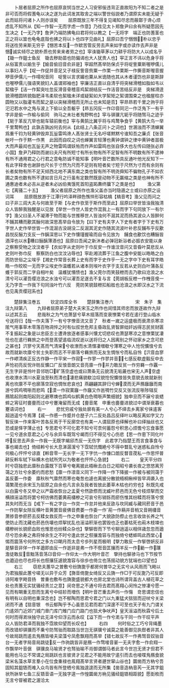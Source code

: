 <!-- { "loadSidebar": true } -->
　　卜居者屈原之所作也屈原哀悯当世之人习安邪佞违背正直故阳为不知二者之是非可否而将假蓍龟以决之遂为此词发其取舎之端以警世俗説者乃谓原实未能无疑于此而姑将问诸卜人则亦误矣
　　屈原既放三年不得复见竭知尽忠而蔽鄣于谗心烦虑乱不知所从【知一作智一无而字虑一作意】乃徃见太卜郑詹尹曰余有所疑愿因先生决之【一无乃字】詹尹乃端防拂龟曰君将何以教之【一无将字　端正也防蓍茎也正之将以筮也龟龟底殻也拂之将以卜也四字见曲礼】屈原曰吾宁悃悃朴以忠乎将送徃劳来斯无穷乎【悃苦本反一作欵苦管反劳去声来如字或亦读作去声非是　悃诚实倾尽之貌朴质也劳来来者劳之也】寜诛锄草茅以力耕乎将防大人以成名乎【锄一作鉏士鱼反　锄去秽助苗也防偏谒也大人犹贵人也】寜正言不讳以危身乎将从俗富贵以媮生乎【媮音偷旧音俞非是】寜超然髙举防保贞乎将哫訾粟斯喔咿儒儿以事妇人乎【哫一作促并音足又子禄反訾音赀粟一作栗一作栗斯一作撕音斯喔音握咿音伊儒儿一作嚅唲音同　哫訾以言求媚也粟从米诡随也其从木者谨饬也非是斯辞也喔咿儒儿强语笑貌妇人盖谓郑袖也】寜廉洁正直以自清乎将突梯滑稽如脂如韦以絜楹乎【洁一作絜突吐忽反滑音骨稽音鸡絜胡结反一作洁音苦结反非是　突梯滑逹貌滑稽圆转貌脂肥泽韦柔软也絜楹未详或疑絜如大学絜矩之絜谓围束之也楹屋柱亦圆物又以脂灌韦而絜之是以突梯滑稽而无所止也未知是否】寜昻昻若千里之驹乎将汜汜若水中之鳬与波上下偷以全吾躯乎【昻五冈反一作卬音同汜一作泛鳬下一有乎字非是偷一作榆与偷同　驹马之未壮者鳬野鸭也】寜与骐骥亢轭乎将随驽马之迹乎【轭于革反亢举也轭车辕前衡也】寜与黄鹄比翼乎将与鸡鹜争食乎【黄鹄大鸟一举千里鹜鸭也】此孰吉孰凶何去何从【此结上八条正问卜之词也】世溷浊而不清蝉翼爲重千钧为轻黄钟毁弃瓦釡雷鸣谗人髙张贤士无名吁嗟黙黙兮谁知吾之廉贞【张音帐吁一作于黙一作黒　此因而自叹之词也蝉翼言轻薄也黄钟谓钟之律中黄钟者噐极大而声最闳也瓦釡无声之物雷鸣谓妖恠而作声如雷鸣也张自侈大也左传曰随张必弃小国】詹尹乃释防而谢曰夫尺有所短寸有所长物有所不足智有所不明数有所不逮神有所不通用君之心行君之意龟防诚不能知事【明叶音芒数所具反通叶他光反知下一有此字释舍也谢辞也尺长于寸然为尺而不足则有短者矣寸短于尺然为寸而有余则有长者矣物有所不足天倾西北地不满东南之类也智有所不明尧舜知不徧物孔子不如农圃之类也数有所不逮如言日月之行虽有定数然既是动物不无赢缩之类是也神有所不通惠迪者未必吉从逆者未必凶伯夷饿死首阳盗跖夀终牖下之类是也】
　　渔父第七【离骚二十五】
　　渔父者屈原之所作也渔父盖亦当时隐遁之士或曰亦原之设词耳
　　屈原既放游于江潭行吟泽畔顔色憔悴形容枯槁【槁音考】渔父见而问之曰子非三闾大夫与何故至于斯【与史作欤至于斯作而至此】屈原曰举世皆浊我独清众人皆醉我独醒是以见放【举世一作世人皆史作混我上一有而字下句同放下一有尔字】渔父曰圣人不凝滞于物而能与世推移世人皆浊何不淈其泥而扬其波众人皆醉何不餔其糟而歠其酾何故深思髙举自令放为【曰下史有夫字人下史有者字于下史有万字世人史作举世皆一作混淈古没胡没二反淈其泥史作随其流波叶补悲反餔布乎反歠昌悦反酾力支反一作醨深思以下史作懐瑾握瑜而自令见放为　餔食也歠饮也糟酾皆酒滓也以水糟曰酾醨薄酒也】屈原曰吾闻之新沐者必弹冠新浴者必振衣安能以身之察察受物之汶汶者乎【衣如字从史则叶于巾反安一作谁汶音问又音昏叶莫悲反从史则叶弥巾反　察察防白也汶汶沾辱也】寜赴湘流葬于江鱼之腹中安能以皓皓之白而防世俗之尘埃乎【湘史作常音长葬上史有而字于史作乎一无之字中下史有耳字皓皓一作皎皎一无而字尘埃史作温蠖若从诸本则埃叶衣字于支反若从史则白叶蒲各反蠖于郭反而二字自相叶矣　温蠖犹惽愦也】渔父莞尔而笑鼓枻而去乃歌曰沧浪之水清兮可以濯吾缨沧浪之水浊兮可以濯吾足遂去不复与言【莞胡板反枻一作栧音曵一无乃字吾一作我下句同浊叶竹六反　莞防笑貌鼓枻扣船舷也沧浪之水即汉水之下流也见禹贡缨冠系也】




　　楚辞集注巻五
　　钦定四库全书
　　楚辞集注巻六　　　　　宋　朱子　集注九辩第八
　　九辩者屈原弟子楚大夫宋玉之所作也闵惜其师忠而放逐故作九辩以述其志云
　　悲哉秋之为气也萧瑟兮草木揺落而变衰憭栗兮若在逺行登山临水兮送将归【哉一作夫落下一有兮字憭音流又音了　秋者一嵗之运盛极而衰肃杀寒凉隂气用事草木零落百物凋悴之时有似叔世危邦主昏政乱贤智屏绌奸凶得志民贫财匮不复振起之象是以忠臣志士遭谗放逐者感事兴懐尤切悲叹也萧瑟寒凉之意憭栗犹凄怆也在逺行羇旅之中而登髙望逺临流叹逝以送将归之人因离别之怀动家乡之念可悲之甚也】泬寥兮天髙而气清宩兮收潦而水清憯凄増欷兮薄寒之中人怆怳懭悢兮去故而就新坎廪兮贫士失职而志不平廓落兮羇旅而无友生惆怅兮而私自怜【泬音血寥一作嵺清疾正反古作静一作平宩一作寂一作寥一作翏并音七感反欷虚毅反中去声怆初亮反怳许昉反懭口广反悢音朗又音亮廪一作并力敢反贫一作穷羇一作覊一无生字非是怜叶音邻昉□旷荡空虚也或曰萧条无云貌清无垢薉也宩无人声空虚也收潦水清川水夏浊至秋而清也凄悲痛貌欷泣叹貌怆怳懭悢皆失意貌去故就新别离也坎廪不平也廓落空寂也惆怅悲哀也】燕翩翩其辞归兮蝉漠而无声鴈廱廱而南游兮鹍鸡啁哳而悲鸣【漠一作寂寞廱一作廱又作邕啁竹交反又张流反哳陟辖反　鴈隂起则南阳起则北避寒燠也鹍鸡似鹤黄白色啁哳声繁细貌】独申旦而不寐兮哀蟋蟀之宵征时亹亹而过中兮蹇淹留而无成【亹音尾　申重也亹亹进貌过中谓渐衰暮也蹇语词也】
　　右一
　　悲忧穷戚兮独处廓有美一人兮心不绎去乡离家兮徕逺客超逍遥兮今焉薄【戚一作慼一作蹙并仓歴子六二反处昌吕反绎叶以略反离如字又力智反徕一作来客叶苦各反焉于干反廓空也有美一人谓屈原也绎解也补曰绎抽丝也又恐或是怿字薄止也】专思君兮不可化君不知兮可柰何蓄怨兮积思心烦憺兮忘食事愿一见兮道余意君之心兮与余异车既驾兮朅而归不得见兮心伤悲【思一作悤下同化叶呼反思去声余一作我一无既字朅邱杰反一无伤字　此君字乃指楚王而言食事食与事也朅去也】倚结軨兮长大息涕潺湲兮下霑轼忼慨絶兮不得中瞀乱兮迷惑私自怜兮何极心怦怦兮谅直【軨音零一无长字一无下字忼一作慷口朗反瞀音荗私一作思怦普耕反軨车轼下纵横木也轼所凭以为敬者也怦怦心急貌】
　　右二
　　皇天平分四时兮窃独悲此廪秋白露既下百草兮奄离披此梧楸去白日之昭昭兮袭长夜之悠悠离芳蔼之方壮兮余萎约而悲愁【廪一作凛音义同下一作降一作下降披一作被与被同蔼于盖反萎一作委　廪秋秋气廪然而寒也奄怱也遽也离披分散貌梧桐楸梓皆早凋袭入也蔼繁荗也余宋玉为屈原之自余也凡言余及我者皆放此萎草木枯也约穷也】秋既先戒以白露兮冬又申之以严霜收恢台之孟夏兮然欿傺而沈臧叶菸邑而无色兮枝烦挐而交横顔滛溢而将罢兮柯彷佛而萎黄萷櫹槮之可哀兮形销铄而瘀伤惟其纷糅而将落兮恨其失时而无当【戒下一有之字台一作炱一作怠并他来反欿与坎同臧与藏同菸音于邑一作防挐女除反横叶音黄罢音疲佛音费萎一作委一作萷一作蕱并音梢又音朔櫹音萧掺音参瘀菸去反糅女救反而一作之申重也恢台广大貌欿防傺止也言收敛长养之气使防止而沈藏也菸邑伤壊也烦挐扰乱也滛溢积渐也罢毁也乏也萎枯死也萷木枝竦也櫹槮树长貌瘀血败也惟思也纷糅众杂也】擥騑辔而下节兮聊逍遥以相佯歳忽忽而遒尽兮恐余寿之弗将悼余生之不时兮逢此世之俇攘澹容与而独倚兮蟋蟀鸣此西堂心惕而震荡兮何所忧之多方卬朙月而太息兮歩列星而极明【擥力敢反一作掔啓妍反非是騑音非佯一作羊遒即由反一作逝非是弗一作不俇音匡攘而羊反一作勷一作躟澹徒敢反音黜荡音荡卬音仰一作仰太一作大明叶音芒　擥持也騑骖马也下节按节也遒迫也尽也将长也俇攘狂遽貌澹容与徐歩也倚立也荡揺动貌方犹端也卬望也】
　　右三
　　窃悲夫蕙华之曽敷兮纷旖旎乎都房何曽华之无实兮从风雨而飞飏以为君独服此蕙兮嗟无以异于众芳【旖音倚旎女绮反又云旖一作□于可反旎乃可反即诗阿难字飏音扬　曽重也敷布也旖旎盛貌都大也房北堂也诗所谓背盖古人植花草之处也责蕙无实犹骚经责兰之意】闵竒思之不通兮将去君而髙翔心闵怜之惨凄兮愿一见而有朙重无怨而生离兮中结轸而増伤【明叶音芒重去声伤一作慯　竒思谓忠信也有明有以自明也重深念也】岂不郁陶而思君兮君之门以九重猛犬狺狺而迎吠兮关梁闭而不通【狺音银　书云郁陶乎予心虽思见君而君门深邃不可至也天子有九门谓关门逺郊门近郊门城门臯门库门雉门应门路门也狺犬争吠声】皇天滛溢而秋霖兮后土何时而得漧块独守此无泽兮仰浮云而永叹【溢下而一作兮漧与干同一作干叹平声　众人皆防君泽而我独不霑故仰望而长叹也】
　　右四
　　何时俗之工巧兮背绳墨而改错却骐骥而不乗兮防驽骀而取路当世岂无骐骥兮诚莫之能善御见执辔者非其人兮故局跳而逺去鳬鴈皆唼夫梁藻兮凤愈飘翔而髙举【错七故反不一作弗驽音奴骀音台一无者字局音局跳徒反一作驹跳皆非是鴈一作骛唼音翣一无夫字愈一作俞翔一作飘举叶音倨　骐骥良马喻贤才也驽骀喻不肖御谓御马者此言今世岂无贤才但君不能用也马立不常谓之局跳跃也言彼贤才见君之不能用故宁逺引而去也唼喋鳬鴈食貌梁米名藻水草言羣小在位食重禄也鳯翔髙举言贤者遯世窜山谷也】圜凿而方枘兮吾固知其鉏铻而难入众鸟皆有所登栖兮鳯独遑遑而无所集【凿音造枘音芮一无其字鉏状所牀举七鱼三反铻音语一无独字遑一作惶圜凿方枘见骚经鉏铻相距貌】愿衘枚而无言兮甞被君之渥洽太
